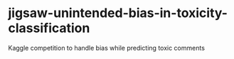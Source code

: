 # jigsaw-unintended-bias-in-toxicity-classification
Kaggle competition to handle bias while predicting toxic comments
